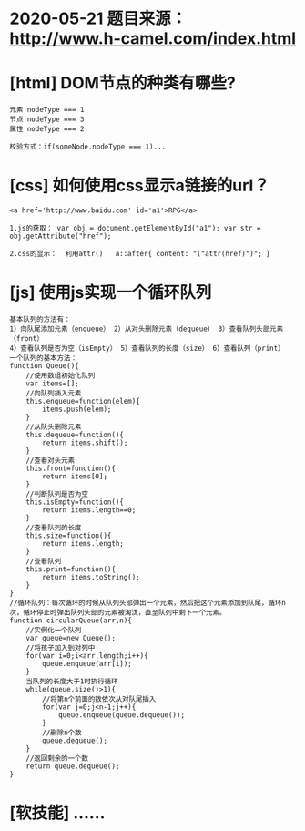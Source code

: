 # 2020-05-21 题目来源：http://www.h-camel.com/index.html

# [html] DOM节点的种类有哪些?
	
	元素 nodeType === 1
	节点 nodeType === 3
	属性 nodeType === 2
 
	校验方式：if(someNode.nodeType === 1)...

# [css] 如何使用css显示a链接的url？
	
	<a href='http://www.baidu.com' id='a1'>RPG</a>

  	1.js的获取： var obj = document.getElementById("a1"); var str = obj.getAttribute("href");

	2.css的显示：  利用attr()   a::after{ content: "("attr(href)")"; }
	

# [js] 使用js实现一个循环队列
	 
	基本队列的方法有：
	1）向队尾添加元素（enqueue） 2）从对头删除元素（dequeue） 3）查看队列头部元素（front）
	4）查看队列是否为空（isEmpty） 5）查看队列的长度（size） 6）查看队列（print）
 	一个队列的基本方法：
	function Queue(){
		//使用数组初始化队列
		var items=[];
		//向队列插入元素
		this.enqueue=function(elem){
			items.push(elem);
		}
		//从队头删除元素
		this.dequeue=function(){
			return items.shift();
		}
		//查看对头元素
		this.front=function(){
			return items[0];
		}
		//判断队列是否为空
		this.isEmpty=function(){
			return items.length==0;	
		}
		//查看队列的长度
		this.size=function(){
			return items.length;	
		}
		//查看队列
		this.print=function(){
			return items.toString();	
		}
	}
	//循环队列：每次循环的时候从队列头部弹出一个元素，然后把这个元素添加到队尾，循环n次，循环停止时弹出队列头部的元素被淘汰，直至队列中剩下一个元素。
	function circularQueue(arr,n){
		//实例化一个队列
		var queue=new Queue();
		//将孩子加入到对列中
		for(var i=0;i<arr.length;i++){
			queue.enqueue(arr[i]);
		}
		当队列的长度大于1时执行循环
		while(queue.size()>1){
			//将第n个前面的数依次从对队尾插入
			for(var j=0;j<n-1;j++){
				queue.enqueue(queue.dequeue());	
			}	
			//删除n个数
			queue.dequeue();
		}
		//返回剩余的一个数
		return queue.dequeue();
	}


# [软技能] ...... 
	
 